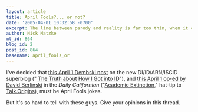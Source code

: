 ```yaml
---
layout: article
title: April Fools?... or not?
date: '2005-04-01 10:32:58 -0700'
excerpt: The line between parody and reality is far too thin, when it comes to ID.
author: Nick Matzke
mt_id: 864
blog_id: 2
post_id: 864
basename: april_fools_or
---
```

I've decided that [this April 1 Dembski post](http://www.idthefuture.com/index.php?title=the_truth_about_how_i_got_into_id) on the new DI/ID/ARN/ISCID superblog ("[ The Truth about How I Got into ID](http://www.idthefuture.com/index.php?title=the_truth_about_how_i_got_into_id)"), and [this April 1 op-ed by David Berlinski](http://www.dailycal.org/article.php?id=18178) in the _Daily Californian_ ("[Academic Extinction](http://www.dailycal.org/article.php?id=18178)," hat-tip to [Talk.Origins](http://groups-beta.google.com/group/talk.origins/browse_frm/thread/7b2e296063dac663/ead6478591191489#ead6478591191489)), must be April Fools jokes.  

But it's so hard to tell with these guys.  Give your opinions in this thread.
